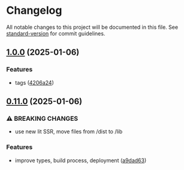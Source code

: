 # Changelog

All notable changes to this project will be documented in this file. See [standard-version](https://github.com/conventional-changelog/standard-version) for commit guidelines.

## [1.0.0](https://github.com/Liquid-JS/fragql/compare/v0.11.0...v1.0.0) (2025-01-06)


### Features

* tags ([4206a24](https://github.com/Liquid-JS/fragql/commit/4206a2499514bbe43121c1842ce219f057f1215d))

## [0.11.0](https://github.com/Liquid-JS/fragql/compare/v0.6.1...v0.11.0) (2025-01-06)


### ⚠ BREAKING CHANGES

* use new lit SSR, move files from /dist to /lib

### Features

* improve types, build process, deployment ([a9dad63](https://github.com/Liquid-JS/fragql/commit/a9dad630ff51f7cc857c61843905b6cd0845dfec))
